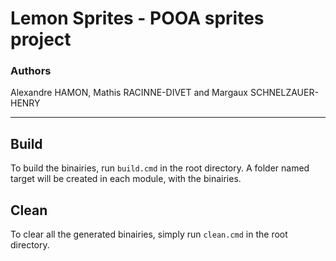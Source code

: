 # Lemon Sprites - POOA sprites project

### Authors

Alexandre HAMON, Mathis RACINNE-DIVET and Margaux SCHNELZAUER-HENRY

---

## Build
To build the binairies, run `build.cmd` in the root directory.
A folder named target will be created in each module, with the binairies.

## Clean
To clear all the generated binairies, simply run `clean.cmd` in the root directory.
